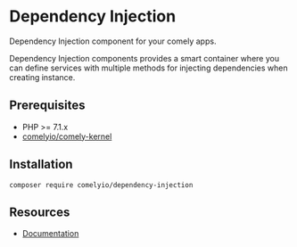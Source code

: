 # Dependency Injection

Dependency Injection component for your comely apps.

Dependency Injection components provides a smart container where you can define services with multiple methods for 
injecting dependencies when creating instance.

## Prerequisites

* PHP >= 7.1.x
* [comelyio/comely-kernel](https://github.com/comelyio/comely-kernel) 

## Installation

`composer require comelyio/dependency-injection`

## Resources

* [Documentation](https://comely.io/dependency-injection)